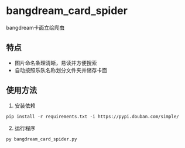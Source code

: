 # bangdream_card_spider
bangdream卡面立绘爬虫

## 特点
- 图片命名条理清晰，易读并方便搜索
- 自动按照乐队名称划分文件夹并储存卡面

## 使用方法
1. 安装依赖
```
pip install -r requirements.txt -i https://pypi.douban.com/simple/
```
2. 运行程序
```
py bangdream_card_spider.py
```
